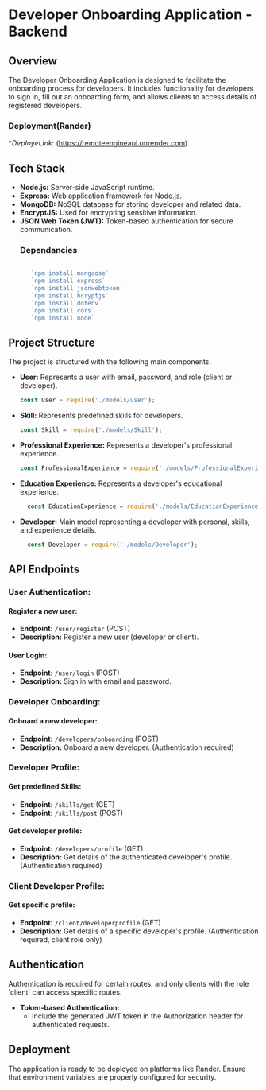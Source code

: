 # Developer Onboarding Application - Backend

## Overview

The Developer Onboarding Application is designed to facilitate the onboarding process for developers. It includes functionality for developers to sign in, fill out an onboarding form, and allows clients to access details of registered developers.
### Deployment(Rander)
**DeployeLink*: (https://remoteengineapi.onrender.com)
## Tech Stack

- **Node.js:** Server-side JavaScript runtime.
- **Express:** Web application framework for Node.js.
- **MongoDB:** NoSQL database for storing developer and related data.
- **EncryptJS:** Used for encrypting sensitive information.
- **JSON Web Token (JWT):** Token-based authentication for secure communication.
  ### Dependancies
  ```javascript
  
     `npm install mongoose`
     `npm install express`
     `npm install jsonwebtoken`
     `npm install bcryptjs`
     `npm install dotenv`
     `npm install cors`
     `npm install node`

## Project Structure

The project is structured with the following main components:

- **User:** Represents a user with email, password, and role (client or developer).
  
  ```javascript
  const User = require('./models/User');
- **Skill:** Represents predefined skills for developers.
  
  ```javascript
  const Skill = require('./models/Skill');
  
- **Professional Experience:** Represents a developer's professional experience.
  ```javascript
  const ProfessionalExperience = require('./models/ProfessionalExperience');

- **Education Experience:** Represents a developer's educational experience.
  ```javascript
    const EducationExperience = require('./models/EducationExperience');
- **Developer:** Main model representing a developer with personal, skills, and experience details.
  ```javascript
    const Developer = require('./models/Developer');


## API Endpoints

### User Authentication:

#### Register a new user:

- **Endpoint:** `/user/register` (POST)
- **Description:** Register a new user (developer or client).

#### User Login:

- **Endpoint:** `/user/login` (POST)
- **Description:** Sign in with email and password.

### Developer Onboarding:

#### Onboard a new developer:

- **Endpoint:** `/developers/onboarding` (POST)
- **Description:** Onboard a new developer. (Authentication required)

### Developer Profile:

#### Get predefined Skills:
- **Endpoint:** `/skills/get` (GET)
- **Endpoint:** `/skills/post` (POST)
#### Get developer profile:

- **Endpoint:** `/developers/profile` (GET)
- **Description:** Get details of the authenticated developer's profile. (Authentication required)

### Client Developer Profile:

#### Get specific  profile:

- **Endpoint:** `/client/developerprofile` (GET)
- **Description:** Get details of a specific developer's profile. (Authentication required, client role only)

## Authentication

Authentication is required for certain routes, and only clients with the role 'client' can access specific routes.

- **Token-based Authentication:**
  - Include the generated JWT token in the Authorization header for authenticated requests.

## Deployment

The application is ready to be deployed on platforms like Rander. Ensure that environment variables are properly configured for security.
